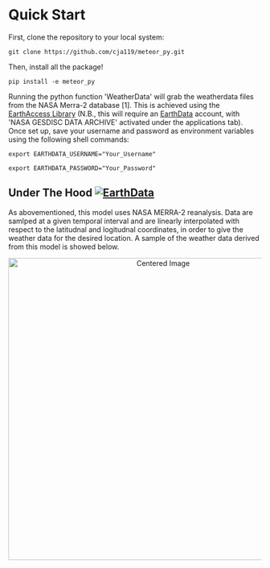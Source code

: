 # Quick Start

First, clone the repository to your local system:
```
git clone https://github.com/cja119/meteor_py.git
````
Then, install all the package!
```
pip install -e meteor_py
```
Running the python function 'WeatherData' will grab the weatherdata files from the NASA Merra-2 database [1]. This is achieved using the [EarthAccess Library](https://earthaccess.readthedocs.io/en/latest/) (N.B., this will require an [EarthData](https://urs.earthdata.nasa.gov/) account, with 'NASA GESDISC DATA ARCHIVE' activated under the applications tab). Once set up, save your username and password as environment variables using the following shell commands:
```
export EARTHDATA_USERNAME="Your_Username"

export EARTHDATA_PASSWORD="Your_Password"
```

## Under The Hood [![EarthData](https://img.shields.io/badge/NASA-MERRA2-CF4A3B.svg)](https://urs.earthdata.nasa.gov/)

As abovementioned, this model uses NASA MERRA-2 reanalysis. Data are samlped at a given temporal interval and are linearly interpolated with respect to the latitudnal and logitudnal coordinates, in order to give the weather data for the desired location. A sample of the weather data derived from this model is showed below. 

<p align="center">
  <img src="../png/image.png" alt="Centered Image" width="600"/>
</p>
